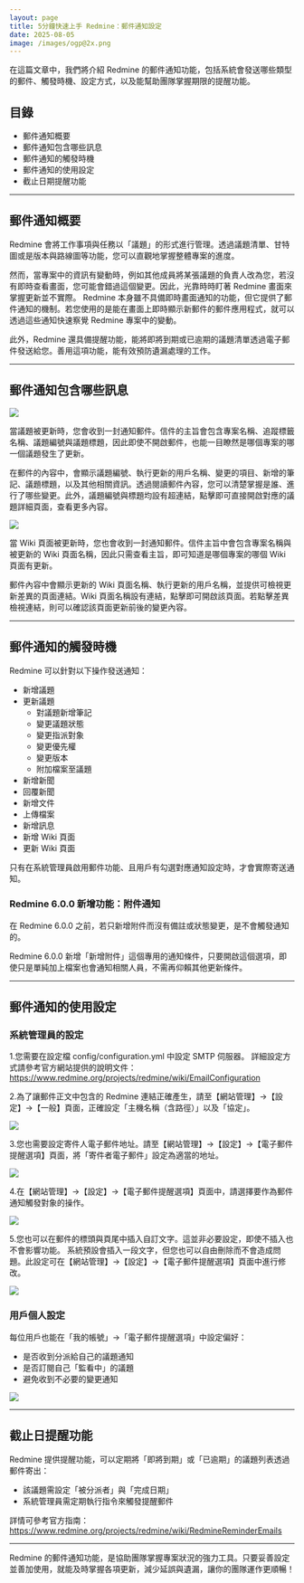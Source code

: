 ```yaml
---
layout: page
title: 5分鐘快速上手 Redmine：郵件通知設定
date: 2025-08-05
image: /images/ogp@2x.png
---
```


在這篇文章中，我們將介紹 Redmine 的郵件通知功能，包括系統會發送哪些類型的郵件、觸發時機、設定方式，以及能幫助團隊掌握期限的提醒功能。

## 目錄

- 郵件通知概要
- 郵件通知包含哪些訊息
- 郵件通知的觸發時機
- 郵件通知的使用設定
- 截止日期提醒功能

---

## 郵件通知概要

Redmine 會將工作事項與任務以「議題」的形式進行管理。透過議題清單、甘特圖或是版本與路線圖等功能，您可以直觀地掌握整體專案的進度。

然而，當專案中的資訊有變動時，例如其他成員將某張議題的負責人改為您，若沒有即時查看畫面，您可能會錯過這個變更。因此，光靠時時盯著 Redmine 畫面來掌握更新並不實際。
Redmine 本身雖不具備即時畫面通知的功能，但它提供了郵件通知的機制。若您使用的是能在畫面上即時顯示新郵件的郵件應用程式，就可以透過這些通知快速察覺 Redmine 專案中的變動。

此外，Redmine 還具備提醒功能，能將即將到期或已逾期的議題清單透過電子郵件發送給您。善用這項功能，能有效預防遺漏處理的工作。

---

## 郵件通知包含哪些訊息

![](images/email-notifications-01@2x.png)

當議題被更新時，您會收到一封通知郵件。信件的主旨會包含專案名稱、追蹤標籤名稱、議題編號與議題標題，因此即使不開啟郵件，也能一目瞭然是哪個專案的哪一個議題發生了更新。

在郵件的內容中，會顯示議題編號、執行更新的用戶名稱、變更的項目、新增的筆記、議題標題，以及其他相關資訊。透過閱讀郵件內容，您可以清楚掌握是誰、進行了哪些變更。此外，議題編號與標題均設有超連結，點擊即可直接開啟對應的議題詳細頁面，查看更多內容。

![](images/email-notifications-02@2x.png)

當 Wiki 頁面被更新時，您也會收到一封通知郵件。信件主旨中會包含專案名稱與被更新的 Wiki 頁面名稱，因此只需查看主旨，即可知道是哪個專案的哪個 Wiki 頁面有更新。

郵件內容中會顯示更新的 Wiki 頁面名稱、執行更新的用戶名稱，並提供可檢視更新差異的頁面連結。Wiki 頁面名稱設有連結，點擊即可開啟該頁面。若點擊差異檢視連結，則可以確認該頁面更新前後的變更內容。

---

## 郵件通知的觸發時機

Redmine 可以針對以下操作發送通知：

- 新增議題
- 更新議題
  - 對議題新增筆記
  - 變更議題狀態
  - 變更指派對象
  - 變更優先權
  - 變更版本
  - 附加檔案至議題
- 新增新聞
- 回覆新聞
- 新增文件
- 上傳檔案
- 新增訊息
- 新增 Wiki 頁面
- 更新 Wiki 頁面

只有在系統管理員啟用郵件功能、且用戶有勾選對應通知設定時，才會實際寄送通知。

### Redmine 6.0.0 新增功能：附件通知

在 Redmine 6.0.0 之前，若只新增附件而沒有備註或狀態變更，是不會觸發通知的。

Redmine 6.0.0 新增「新增附件」這個專用的通知條件，只要開啟這個選項，即使只是單純加上檔案也會通知相關人員，不需再仰賴其他更新條件。

---

## 郵件通知的使用設定

### 系統管理員的設定

1.您需要在設定檔 config/configuration.yml 中設定 SMTP 伺服器。
詳細設定方式請參考官方網站提供的說明文件：
https://www.redmine.org/projects/redmine/wiki/EmailConfiguration

2.為了讓郵件正文中包含的 Redmine 連結正確產生，請至【網站管理】→【設定】→【一般】頁面，正確設定「主機名稱（含路徑）」以及「協定」。

![](images/email-notifications-03@2x.png)

3.您也需要設定寄件人電子郵件地址。請至【網站管理】→【設定】→【電子郵件提醒選項】頁面，將「寄件者電子郵件」設定為適當的地址。

![](images/email-notifications-04@2x.png)

4.在【網站管理】→【設定】→【電子郵件提醒選項】頁面中，請選擇要作為郵件通知觸發對象的操作。

![](images/email-notifications-05@2x.png)

5.您也可以在郵件的標頭與頁尾中插入自訂文字。這並非必要設定，即使不插入也不會影響功能。
系統預設會插入一段文字，但您也可以自由刪除而不會造成問題。此設定可在【網站管理】→【設定】→【電子郵件提醒選項】頁面中進行修改。

![](images/email-notifications-06@2x.png)

### 用戶個人設定

每位用戶也能在「我的帳號」→「電子郵件提醒選項」中設定偏好：

- 是否收到分派給自己的議題通知
- 是否訂閱自己「監看中」的議題
- 避免收到不必要的變更通知

![](images/email-notifications-07@2x.png)

---

## 截止日提醒功能

Redmine 提供提醒功能，可以定期將「即將到期」或「已逾期」的議題列表透過郵件寄出：

- 該議題需設定「被分派者」與「完成日期」
- 系統管理員需定期執行指令來觸發提醒郵件

詳情可參考官方指南：<https://www.redmine.org/projects/redmine/wiki/RedmineReminderEmails>

---

Redmine 的郵件通知功能，是協助團隊掌握專案狀況的強力工具。只要妥善設定並善加使用，就能及時掌握各項更新，減少延誤與遺漏，讓你的團隊運作更順暢！
